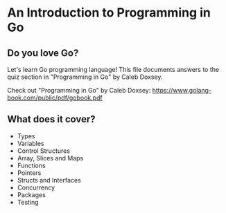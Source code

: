 # An Introduction to Programming in Go

## Do you love Go?
Let's learn Go programming language! This file documents answers to the quiz section in "Programming in Go" by Caleb Doxsey.

Check out "Programming in Go" by Caleb Doxsey: https://www.golang-book.com/public/pdf/gobook.pdf

## What does it cover?
- Types
- Variables
- Control Structures
- Array, Slices and Maps
- Functions
- Pointers
- Structs and Interfaces
- Concurrency
- Packages
- Testing
